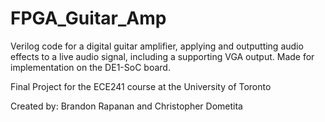 # FPGA_Guitar_Amp

Verilog code for a digital guitar amplifier, applying and outputting audio effects to a live audio signal, including a supporting VGA output.
Made for implementation on the DE1-SoC board.

Final Project for the ECE241 course at the University of Toronto

Created by: Brandon Rapanan and Christopher Dometita
